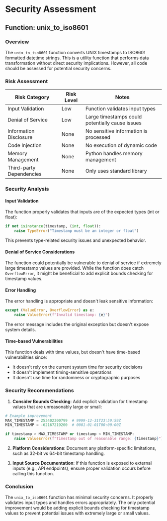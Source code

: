 # Security Assessment

## Function: unix_to_iso8601

### Overview

The `unix_to_iso8601` function converts UNIX timestamps to ISO8601 formatted datetime strings. This is a utility function that performs data transformation without direct security implications. However, all code should be assessed for potential security concerns.

### Risk Assessment

| Risk Category | Risk Level | Notes |
|---------------|------------|-------|
| Input Validation | Low | Function validates input types |
| Denial of Service | Low | Large timestamps could potentially cause issues |
| Information Disclosure | None | No sensitive information is processed |
| Code Injection | None | No execution of dynamic code |
| Memory Management | None | Python handles memory management |
| Third-party Dependencies | None | Only uses standard library |

### Security Analysis

#### Input Validation

The function properly validates that inputs are of the expected types (int or float):

```python
if not isinstance(timestamp, (int, float)):
    raise TypeError("Timestamp must be an integer or float")
```

This prevents type-related security issues and unexpected behavior.

#### Denial of Service Considerations

The function could potentially be vulnerable to denial of service if extremely large timestamp values are provided. While the function does catch `OverflowError`, it might be beneficial to add explicit bounds checking for timestamp values.

#### Error Handling

The error handling is appropriate and doesn't leak sensitive information:

```python
except (ValueError, OverflowError) as e:
    raise ValueError(f"Invalid timestamp: {e}")
```

The error message includes the original exception but doesn't expose system details.

#### Time-based Vulnerabilities

This function deals with time values, but doesn't have time-based vulnerabilities since:
- It doesn't rely on the current system time for security decisions
- It doesn't implement timing-sensitive operations
- It doesn't use time for randomness or cryptographic purposes

### Security Recommendations

1. **Consider Bounds Checking**: Add explicit validation for timestamp values that are unreasonably large or small:

```python
# Example improvement
MAX_TIMESTAMP = 253402300799  # 9999-12-31T23:59:59Z
MIN_TIMESTAMP = -62167219200  # 0001-01-01T00:00:00Z

if timestamp > MAX_TIMESTAMP or timestamp < MIN_TIMESTAMP:
    raise ValueError(f"Timestamp out of reasonable range: {timestamp}")
```

2. **Platform Considerations**: Document any platform-specific limitations, such as 32-bit vs 64-bit timestamp handling.

3. **Input Source Documentation**: If this function is exposed to external inputs (e.g., API endpoints), ensure proper validation occurs before calling this function.

### Conclusion

The `unix_to_iso8601` function has minimal security concerns. It properly validates input types and handles errors appropriately. The only potential improvement would be adding explicit bounds checking for timestamp values to prevent potential issues with extremely large or small values.
